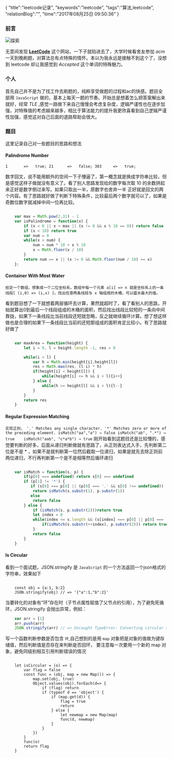 {
"title":"leetcode记录",
"keywords":"leetcode",
"tags":"算法,leetcode",
"relationBlog":"",
"time":"2017年08月25日 09:50:36"
}

### 前言

![探索](http://oqqyvkd0p.bkt.clouddn.com/WechatIMG25.jpeg)

无意间发现 [**LeetCode**](https://leetcode.com/) 这个网站，一下子就陷进去了，大学时候看舍友参加 *acm* 一天到晚刷题，对算法总有点特殊的情怀。本以为我永远是接触不到这个了，没想到 leetcode 却让我感觉到 *Accepted* 这个单词的特殊魅力。

### 个人

首先自己并不是为了找工作去刷题的，纯粹享受做题的过程和ac的快感。题目全部用 `JavaScript` 做的，基本上每天一题的节奏。开始总是想着怎么把答案解出来就好，经常 *TLE* ,感觉一路做下来自己慢慢会考虑复杂度，逻辑严谨性也在逐步加强，对特殊值的考虑越来越多，相比于算法能力的提升我更欣喜看到自己逻辑严谨性加强，感觉这对自己后面的道路帮助会很大。

### 题目

这里记录自己对一些题目的思路和想法

#### Palindrome Number

`
	1 		=>   true;
	21 		=>   false;
	303		=>   true;
`

数字回文，说不能用额外的空间一下子懵逼了，第一概念就是换成字符串比较，但是感觉这样子做就没有意义了。看了别人思路发现给的数字每次取 10 的余数拼起来正好是数字倒过来写。如果只取出一半，原数字也舍弃一半 正好就是回文的两个内容。有了思路就好做了判断下特殊条件，比较最后两个数字就可以了，如果是奇数位数字就减掉中间一位再比较。

```javascript

	var max = Math.pow(2,31) - 1
	var isPalindrome = function(x) {
	    if (x < 0 || x > max || (x != 0 && x % 10 == 0)) return false
	    if (x < 10) return true
	    var num = 0
	    while(x > num) {
	        num = num * 10 + x % 10
	        x = Math.floor(x / 10)
	    }
	    return num == x || (x != 0 && Math.floor(num / 10) == x)
	};

```

#### Container With Most Water

`
	给定一个数组，想象成一个二位坐标系，数组中每一个元素 a[i] => n 就是坐标系上的一条线段[ (i,0) => (i,x) ]。找出任意两条线段与 x 轴组成的木桶，可以盛水最大的值。
`

看到题目想了一下就想着两层循环去计算，果然就超时了，看了看别人的思路，开始就算出0到最后一个线段组成的木桶的面积，然后找出线段比较短的一条向中间靠拢，如果下一条线段比当前线段还短就忽略，反之就继续循环计算。想了想这样做也是合理的如果下一条线段比当前的还短那组成的面积肯定比较小。有了思路就好做了

```javascript

	var maxArea = function(height) {
		let i = 0, l = height.length -1, res = 0

		while(i < l) {
			var h = Math.min(height[i],height[l])
			res = Math.max(res, (l-i) * h)
			if(height[i] < height[l]) {
			    while(height[i] <= h && i < l){i++}
			} else {
			    while(h >= height[l] && i < l){l--}
			}
		}
		return res
	}

```

#### Regular Expression Matching

`
	实现正则，
	'.' Matches any single character.
	'*' Matches zero or more of the preceding element.
	isMatch("aa","a") → false isMatch("ab", ".*") → true 	isMatch("aab", "c*a*b") → true
`
刚开始看到这题目还是比较懵的，感觉要判断的好多，后面从递归判断做就有思路了，从正则表达式入手，先判断第二位是不是 * ，如果不是就判断第一位然后截取一位递归，如果是就先去除正则前两位递归，不行再判断第一个是不是相等然后循环递归

```javascript

	var isMatch = function(s, p) {
	    if(p[0] === undefined) return s[0] === undefined
	    if (p[1] != '*') {
	       if (s[0] === p[0] || (p[0] === '.' && s[0] !== undefined))
	       	return isMatch(s.substr(1), p.substr(1))
	       else
	       	return false
	    } else {
	        if (isMatch(s, p.substr(2)))return true
	        let index = 0
	        while(index <= s.length && (s[index] === p[0] || p[0] === '.')){
	            if(isMatch(s.substr(++index), p.substr(2))) return true
	        }
	        return false
	    }
	}

```

#### Is Circular

看到一个面试题，JSON.stringify 是 `JavaScript` 的一个方法返回一个json格式的字符串，效果如下

```javascrpit

	const obj = {a:1, b:2}
	JSON.stringify(obj) // => '{"a":1,"b":2}'

```
当要转化的对象有“环”存在时（子节点属性赋值了父节点的引用），为了避免死循环，JSON.stringify 会抛出异常，例如：

```javascript
	var arr = [1]
	arr.push(arr)
	JSON.stringify(arr) // => Uncaught TypeError: Converting circular structure to JSON
```
写一个函数判断参数是否包含 `环`,自己想到的是用 `map` 对象把是对象的值做为键存储值，然后判断值是否存在来判断是否回环， 要注意每一次要用一个新的 map 对象，避免同级别相互引用判断错误的情况

```javscrpit

	let isCircular = (o) => {
	    var flag = false
	    const func = (obj, map = new Map()) => {
	        map.set(obj, true)
	        Object.values(obj).forEach(d=> {
	            if (flag) return
	            if (typeof d == 'object') {
	                if (map.get(d)) {
	                    flag = true
	                    return
	                } else {
	                    let newmap = new Map(map)
	                    func(d, newmap)
	                }
	            }
	        })
	    }
	    func(o)
	    return flag
	}

```
